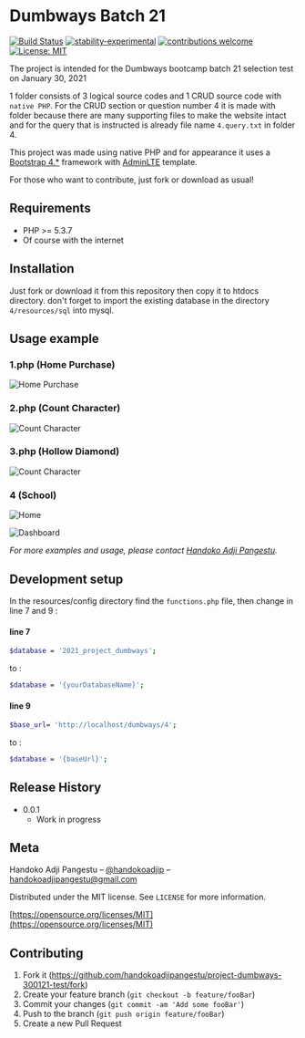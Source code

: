 # Dumbways Batch 21

[![Build Status](https://travis-ci.org/dwyl/esta.svg?branch=master)](https://github.com/handokoadjipangestu/project-dumbways-300121-test)
[![stability-experimental](https://img.shields.io/badge/stability-experimental-orange.svg)](https://github.com/handokoadjipangestu/project-dumbways-300121-test)
[![contributions welcome](https://img.shields.io/badge/contributions-welcome-brightgreen.svg?style=flat)](https://github.com/handokoadjipangestu/project-dumbways-300121-test/fork)
[![License: MIT](https://img.shields.io/badge/License-MIT-yellow.svg)](https://opensource.org/licenses/MIT)

The project is intended for the Dumbways bootcamp batch 21 selection test on January 30, 2021

1 folder consists of 3 logical source codes and 1 CRUD source code with `native PHP`. For the CRUD section or question number 4 it is made with folder because there are many supporting files to make the website intact and for the query that is instructed is already file name `4.query.txt` in folder 4.

This project was made using native PHP and for appearance it uses a [Bootstrap 4.\*](https://getbootstrap.com/docs/4.0/getting-started/introduction/) framework with [AdminLTE](https://adminlte.io/) template.

For those who want to contribute, just fork or download as usual!

## Requirements

- PHP >= 5.3.7
- Of course with the internet

## Installation

Just fork or download it from this repository then copy it to htdocs directory. don't forget to import the existing database in the directory `4/resources/sql` into mysql.

## Usage example

### 1.php (Home Purchase)

![Home Purchase](http://bebaskripsi.000webhostapp.com/project-dumbways-300121-test/1.png)

### 2.php (Count Character)

![Count Character](http://bebaskripsi.000webhostapp.com/project-dumbways-300121-test/2.png)

### 3.php (Hollow Diamond)

![Count Character](http://bebaskripsi.000webhostapp.com/project-dumbways-300121-test/3.png)

### 4 (School)

![Home](http://bebaskripsi.000webhostapp.com/project-dumbways-300121-test/4-home.png)

![Dashboard](http://bebaskripsi.000webhostapp.com/project-dumbways-300121-test/4-dashboard.png)

_For more examples and usage, please contact [Handoko Adji Pangestu](https://www.instagram.com/handokoadjip/)._

## Development setup

In the resources/config directory find the `functions.php` file, then change in line 7 and 9 :

#### line 7

```sh
$database = '2021_project_dumbways';
```

to :

```sh
$database = '{yourDatabaseName}';
```

#### line 9

```sh
$base_url= 'http://localhost/dumbways/4';
```

to :

```sh
$database = '{baseUrl}';
```

## Release History

- 0.0.1
  - Work in progress

## Meta

Handoko Adji Pangestu – [@handokoadjip](https://www.instagram.com/handokoadjip/) – handokoadjipangestu@gmail.com

Distributed under the MIT license. See `LICENSE` for more information.

[https://opensource.org/licenses/MIT](https://opensource.org/licenses/MIT)

## Contributing

1. Fork it (<https://github.com/handokoadjipangestu/project-dumbways-300121-test/fork>)
2. Create your feature branch (`git checkout -b feature/fooBar`)
3. Commit your changes (`git commit -am 'Add some fooBar'`)
4. Push to the branch (`git push origin feature/fooBar`)
5. Create a new Pull Request
